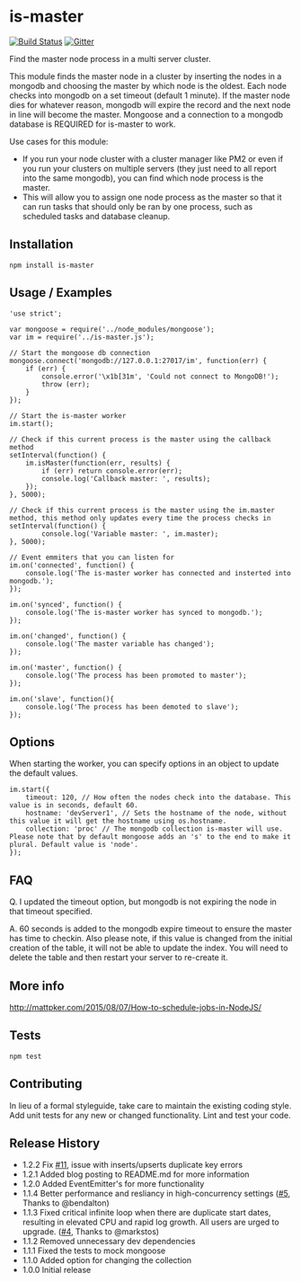 is-master
=========

[![Build Status](https://travis-ci.org/mattpker/node-is-master.svg)](https://travis-ci.org/mattpker/node-is-master) [![Gitter](https://badges.gitter.im/Join%20Chat.svg)](https://gitter.im/mattpker/node-is-master?utm_source=badge&utm_medium=badge&utm_campaign=pr-badge)

Find the master node process in a multi server cluster.

This module finds the master node in a cluster by inserting the nodes in a mongodb and choosing the master by which node is the oldest. Each node checks into mongodb on a set timeout (default 1 minute). If the master node dies for whatever reason, mongodb will expire the record and the next node in line will become the master. Mongoose and a connection to a mongodb database is REQUIRED for is-master to work.

Use cases for this module:
* If you run your node cluster with a cluster manager like PM2 or even if you run your clusters on multiple servers (they just need to all report into the same mongodb), you can find which node process is the master.
* This will allow you to assign one node process as the master so that it can run tasks that should only be ran by one process, such as scheduled tasks and database cleanup.

## Installation

    npm install is-master

## Usage / Examples
```
'use strict';

var mongoose = require('../node_modules/mongoose');
var im = require('../is-master.js');

// Start the mongoose db connection
mongoose.connect('mongodb://127.0.0.1:27017/im', function(err) {
    if (err) {
        console.error('\x1b[31m', 'Could not connect to MongoDB!');
        throw (err);
    }
});

// Start the is-master worker
im.start();

// Check if this current process is the master using the callback method
setInterval(function() {
    im.isMaster(function(err, results) {
        if (err) return console.error(err);
        console.log('Callback master: ', results);
    });
}, 5000);

// Check if this current process is the master using the im.master method, this method only updates every time the process checks in
setInterval(function() {
        console.log('Variable master: ', im.master);
}, 5000);

// Event emmiters that you can listen for
im.on('connected', function() {
    console.log('The is-master worker has connected and insterted into mongodb.');
});

im.on('synced', function() {
    console.log('The is-master worker has synced to mongodb.');
});

im.on('changed', function() {
    console.log('The master variable has changed');
});

im.on('master', function() {
    console.log('The process has been promoted to master');
});

im.on('slave', function(){
    console.log('The process has been demoted to slave');
});
```

## Options

When starting the worker, you can specify options in an object to update the default values.

    im.start({
        timeout: 120, // How often the nodes check into the database. This value is in seconds, default 60.
        hostname: 'devServer1', // Sets the hostname of the node, without this value it will get the hostname using os.hostname.
        collection: 'proc' // The mongodb collection is-master will use. Please note that by default mongoose adds an 's' to the end to make it plural. Default value is 'node'.
    });

## FAQ

Q. I updated the timeout option, but mongodb is not expiring the node in that timeout specified.

A. 60 seconds is added to the mongodb expire timeout to ensure the master has time to checkin. Also please note, if this value is changed from the initial creation of the table, it will not be able to update the index. You will need to delete the table and then restart your server to re-create it.

## More info

http://mattpker.com/2015/08/07/How-to-schedule-jobs-in-NodeJS/

## Tests

    npm test

## Contributing

In lieu of a formal styleguide, take care to maintain the existing coding style.
Add unit tests for any new or changed functionality. Lint and test your code.

## Release History

* 1.2.2 Fix [#11](https://github.com/mattpker/node-is-master/issues/11), issue with inserts/upserts duplicate key errors
* 1.2.1 Added blog posting to README.md for more information
* 1.2.0 Added EventEmitter's for more functionality
* 1.1.4 Better performance and resliancy in high-concurrency settings ([#5](https://github.com/mattpker/node-is-master/pull/6), Thanks to @bendalton)
* 1.1.3 Fixed critical infinite loop when there are duplicate start dates, resulting in elevated CPU and rapid log growth. All users are urged to upgrade. ([#4](https://github.com/mattpker/node-is-master/issues/4), Thanks to @markstos)
* 1.1.2 Removed unnecessary dev dependencies
* 1.1.1 Fixed the tests to mock mongoose
* 1.1.0 Added option for changing the collection
* 1.0.0 Initial release
